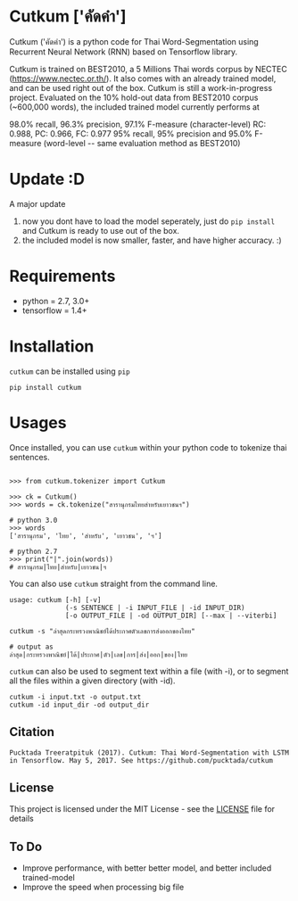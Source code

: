 # Cutkum ['คัดคำ']
Cutkum ('คัดคำ') is a python code for Thai Word-Segmentation using Recurrent Neural Network (RNN) based on Tensorflow library. 

Cutkum is trained on BEST2010, a 5 Millions Thai words corpus by NECTEC (https://www.nectec.or.th/). It also comes with an already trained model, and can be used right out of the box. Cutkum is still a work-in-progress project. Evaluated on the 10% hold-out data from BEST2010 corpus (~600,000 words), the included trained model currently performs at 

98.0% recall, 96.3% precision, 97.1% F-measure (character-level)
RC: 0.988, PC: 0.966, FC: 0.977
95% recall, 95% precision and 95.0% F-measure (word-level -- same evaluation method as BEST2010)

# Update :D

A major update

1. now you dont have to load the model seperately, just do `pip install` and Cutkum is ready to use out of the box.
2. the included model is now smaller, faster, and have higher accuracy. :)

# Requirements
* python = 2.7, 3.0+
* tensorflow = 1.4+

# Installation

`cutkum` can be installed using `pip` 

```
pip install cutkum

```

# Usages

Once installed, you can use `cutkum` within your python code to tokenize thai sentences. 

```

>>> from cutkum.tokenizer import Cutkum

>>> ck = Cutkum()
>>> words = ck.tokenize("สารานุกรมไทยสำหรับเยาวชนฯ")

# python 3.0
>>> words
['สารานุกรม', 'ไทย', 'สำหรับ', 'เยาวชน', 'ฯ']

# python 2.7
>>> print("|".join(words)) 
# สารานุกรม|ไทย|สำหรับ|เยาวชน|ฯ

```

You can also use `cutkum` straight from the command line.

```
usage: cutkum [-h] [-v]
              (-s SENTENCE | -i INPUT_FILE | -id INPUT_DIR)
              [-o OUTPUT_FILE | -od OUTPUT_DIR] [--max | --viterbi]
```

```
cutkum -s "ล่าสุดกระทรวงพาณิชย์ได้ประกาศตัวเลขการส่งออกของไทย"

# output as
ล่าสุด|กระทรวงพาณิชย์|ได้|ประกาศ|ตัว|เลข|การ|ส่ง|ออก|ของ|ไทย
```


`cutkum` can also be used to segment text within a file (with -i), or to segment all the files within a given directory (with -id).

```
cutkum -i input.txt -o output.txt
cutkum -id input_dir -od output_dir
```

## Citation

```
Pucktada Treeratpituk (2017). Cutkum: Thai Word-Segmentation with LSTM in Tensorflow. May 5, 2017. See https://github.com/pucktada/cutkum
```

## License

This project is licensed under the MIT License - see the [LICENSE](LICENSE) file for details

## To Do
* Improve performance, with better better model, and better included trained-model
* Improve the speed when processing big file

